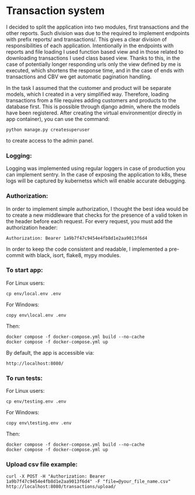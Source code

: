 # Transaction system
I decided to split the application into two modules, first transactions and the other reports. Such division was due to the required to implement endpoints with prefix reports/ and transactions/. This gives a clear division of responsibilities of each application.
Intentionally in the endpoints with reports and file loading I used function based view and in those related to downloading transactions I used class based view. Thanks to this, in the case of potentially longer responding urls only the view defined by me is executed, which shortens the response time, and in the case of ends with transactions and CBV we get automatic pagination handling.

In the task I assumed that the customer and product will be separate models, which I created in a very simplified way. Therefore, loading transactions from a file requires adding customers and products to the database first. This is possible through django admin, where the models have been registered.
After creating the virtual environment(or directly in app container), you can use the command:
```
python manage.py createsuperuser
```
to create access to the admin panel.

### Logging:
Logging was implemented using regular loggers in case of production you can implement sentry.  In the case of exposing the application to k8s, these logs will be captured by kubernetss which will enable accurate debugging. 

### Authorization:
In order to implement simple authorization, I thought the best idea would be to create a new middleware that checks for the presence of a valid token in the header before each request.
For every request, you must add the authorization header:
```
Authorization: Bearer 1a9b7f47c9454e4fb8d1e2aa9013f6d4
```

In order to keep the code consistent and readable, I implemented a pre-commit with black, isort, flake8, mypy modules.

### To start app:
For Linux users:
```
cp env/local.env .env
```
For Windows:
```
copy env\local.env .env
```
Then:
```
docker compose -f docker-compose.yml build --no-cache
docker compose -f docker-compose.yml up
```

By default, the app is accessible via:
```
http://localhost:8080/
```
### To run tests:
For Linux users:
```
cp env/testing.env .env
```
For Windows:
```
copy env\testing.env .env
```
Then:
```
docker compose -f docker-compose.yml build --no-cache
docker compose -f docker-compose.yml up
```

### Upload csv file example:
```
curl -X POST -H "Authorization: Bearer 1a9b7f47c9454e4fb8d1e2aa9013f6d4" -F "file=@your_file_name.csv" http://localhost:8080/transactions/upload/
```